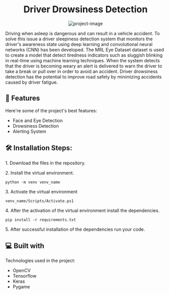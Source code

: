 <h1 align="center" id="title">Driver Drowsiness Detection</h1>

<p align="center"><img src="https://github.com/exc33ded/Geeks-Of-Innovation-Driver-Drowsiness-Detection-System/blob/main/Logo.JPG" alt="project-image"></p>

<p id="description">Driving when asleep is dangerous and can result in a vehicle accident. To solve this issue a driver sleepiness detection system that monitors the driver's awareness state using deep learning and convolutional neural networks (CNN) has been developed. The MRL Eye Dataset dataset is used to create a model that detect tiredness indicators such as sluggish blinking in real-time using machine learning techniques. When the system detects that the driver is becoming weary an alert is delivered to warn the driver to take a break or pull over in order to avoid an accident. Driver drowsiness detection has the potential to improve road safety by minimizing accidents caused by driver fatigue.</p>



  
  
<h2>🧐 Features</h2>

Here're some of the project's best features:

*   Face and Eye Detection
*   Drowsiness Detection
*   Alerting System

<h2>🛠️ Installation Steps:</h2>

<p>1. Download the files in the repository.</p>

<p>2. Install the virtual environment.</p>

```
python -m venv venv_name
```

<p>3. Activate the virtual environment</p>

```
venv_name/Scripts/Activate.ps1
```

<p>4. After the activation of the virtual environment install the dependencies.</p>

```
pip install -r requirements.txt
```

<p>5. After successful installation of the dependencies run your code.</p>

  
  
<h2>💻 Built with</h2>

Technologies used in the project:

*   OpenCV
*   Tensorflow
*   Keras
*   Pygame
